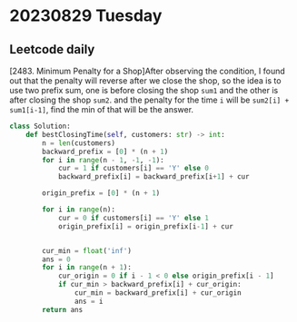 # 20230829 Tuesday

## Leetcode daily

[2483. Minimum Penalty for a Shop]After observing the condition, I found out that the penalty will reverse after we close the shop, so the idea is to use two prefix sum, one is before closing the shop `sum1` and the other is after closing the shop `sum2`. and the penalty for the time `i` will be `sum2[i] + sum1[i-1]`, find the min of that will be the answer.

```py
class Solution:
    def bestClosingTime(self, customers: str) -> int:
        n = len(customers)
        backward_prefix = [0] * (n + 1)
        for i in range(n - 1, -1, -1):
            cur = 1 if customers[i] == 'Y' else 0
            backward_prefix[i] = backward_prefix[i+1] + cur

        origin_prefix = [0] * (n + 1)

        for i in range(n):
            cur = 0 if customers[i] == 'Y' else 1
            origin_prefix[i] = origin_prefix[i-1] + cur


        cur_min = float('inf')
        ans = 0
        for i in range(n + 1):
            cur_origin = 0 if i - 1 < 0 else origin_prefix[i - 1]
            if cur_min > backward_prefix[i] + cur_origin:
                cur_min = backward_prefix[i] + cur_origin
                ans = i
        return ans
```
